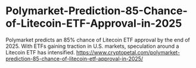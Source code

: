 # Polymarket-Prediction-85-Chance-of-Litecoin-ETF-Approval-in-2025
Polymarket predicts an 85% chance of Litecoin ETF approval by the end of 2025. With ETFs gaining traction in U.S. markets, speculation around a Litecoin ETF has intensified.
https://www.cryptopetal.com/polymarket-prediction-85-chance-of-litecoin-etf-approval-in-2025/
